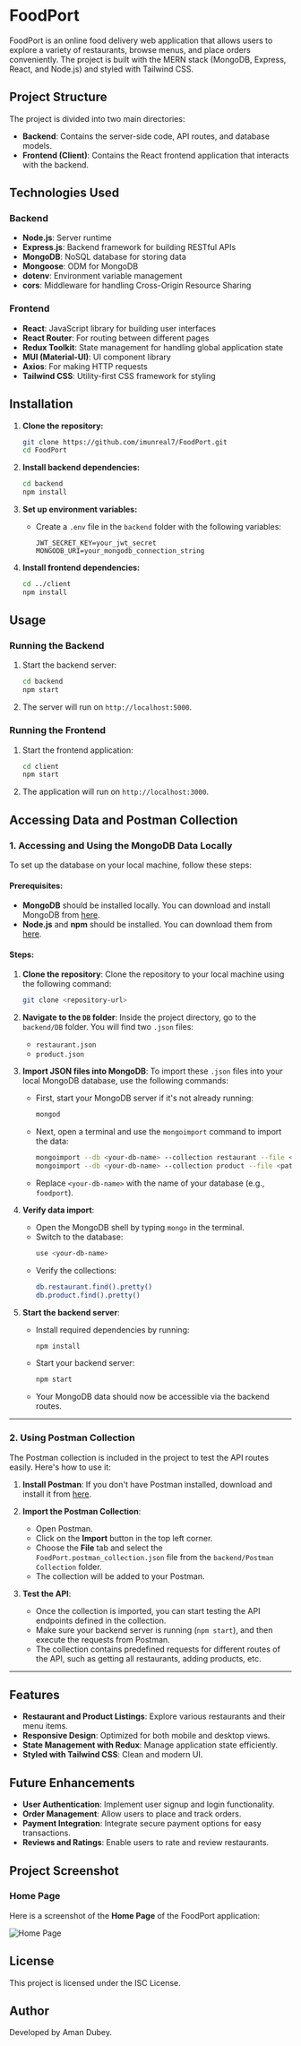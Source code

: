 # FoodPort

FoodPort is an online food delivery web application that allows users to explore a variety of restaurants, browse menus, and place orders conveniently. The project is built with the MERN stack (MongoDB, Express, React, and Node.js) and styled with Tailwind CSS.

## Project Structure

The project is divided into two main directories:

-   **Backend**: Contains the server-side code, API routes, and database models.
-   **Frontend (Client)**: Contains the React frontend application that interacts with the backend.

## Technologies Used

### Backend

-   **Node.js**: Server runtime
-   **Express.js**: Backend framework for building RESTful APIs
-   **MongoDB**: NoSQL database for storing data
-   **Mongoose**: ODM for MongoDB
-   **dotenv**: Environment variable management
-   **cors**: Middleware for handling Cross-Origin Resource Sharing

### Frontend

-   **React**: JavaScript library for building user interfaces
-   **React Router**: For routing between different pages
-   **Redux Toolkit**: State management for handling global application state
-   **MUI (Material-UI)**: UI component library
-   **Axios**: For making HTTP requests
-   **Tailwind CSS**: Utility-first CSS framework for styling

## Installation

1. **Clone the repository:**

    ```bash
    git clone https://github.com/imunreal7/FoodPort.git
    cd FoodPort
    ```

2. **Install backend dependencies:**

    ```bash
    cd backend
    npm install
    ```

3. **Set up environment variables:**

    - Create a `.env` file in the `backend` folder with the following variables:
        ```
        JWT_SECRET_KEY=your_jwt_secret
        MONGODB_URI=your_mongodb_connection_string
        ```

4. **Install frontend dependencies:**
    ```bash
    cd ../client
    npm install
    ```

## Usage

### Running the Backend

1. Start the backend server:
    ```bash
    cd backend
    npm start
    ```
2. The server will run on `http://localhost:5000`.

### Running the Frontend

1. Start the frontend application:
    ```bash
    cd client
    npm start
    ```
2. The application will run on `http://localhost:3000`.

## Accessing Data and Postman Collection

### 1. **Accessing and Using the MongoDB Data Locally**

To set up the database on your local machine, follow these steps:

#### Prerequisites:

-   **MongoDB** should be installed locally. You can download and install MongoDB from [here](https://www.mongodb.com/try/download/community).
-   **Node.js** and **npm** should be installed. You can download them from [here](https://nodejs.org/).

#### Steps:

1. **Clone the repository**:
   Clone the repository to your local machine using the following command:
    ```bash
    git clone <repository-url>
    ```
2. **Navigate to the `DB` folder**:
   Inside the project directory, go to the `backend/DB` folder. You will find two `.json` files:

    - `restaurant.json`
    - `product.json`

3. **Import JSON files into MongoDB**:
   To import these `.json` files into your local MongoDB database, use the following commands:

    - First, start your MongoDB server if it's not already running:
        ```bash
        mongod
        ```
    - Next, open a terminal and use the `mongoimport` command to import the data:
        ```bash
        mongoimport --db <your-db-name> --collection restaurant --file <path-to-your-repository>/FoodPort/backend/DB/My\ DB/restaurant.json --jsonArray
        mongoimport --db <your-db-name> --collection product --file <path-to-your-repository>/FoodPort/backend/DB/My\ DB/product.json --jsonArray
        ```
    - Replace `<your-db-name>` with the name of your database (e.g., `foodport`).

4. **Verify data import**:

    - Open the MongoDB shell by typing `mongo` in the terminal.
    - Switch to the database:
        ```bash
        use <your-db-name>
        ```
    - Verify the collections:
        ```bash
        db.restaurant.find().pretty()
        db.product.find().pretty()
        ```

5. **Start the backend server**:
    - Install required dependencies by running:
        ```bash
        npm install
        ```
    - Start your backend server:
        ```bash
        npm start
        ```
    - Your MongoDB data should now be accessible via the backend routes.

---

### 2. **Using Postman Collection**

The Postman collection is included in the project to test the API routes easily. Here's how to use it:

1. **Install Postman**:
   If you don't have Postman installed, download and install it from [here](https://www.postman.com/downloads/).

2. **Import the Postman Collection**:

    - Open Postman.
    - Click on the **Import** button in the top left corner.
    - Choose the **File** tab and select the `FoodPort.postman_collection.json` file from the `backend/Postman Collection` folder.
    - The collection will be added to your Postman.

3. **Test the API**:
    - Once the collection is imported, you can start testing the API endpoints defined in the collection.
    - Make sure your backend server is running (`npm start`), and then execute the requests from Postman.
    - The collection contains predefined requests for different routes of the API, such as getting all restaurants, adding products, etc.

---

## Features

-   **Restaurant and Product Listings**: Explore various restaurants and their menu items.
-   **Responsive Design**: Optimized for both mobile and desktop views.
-   **State Management with Redux**: Manage application state efficiently.
-   **Styled with Tailwind CSS**: Clean and modern UI.

## Future Enhancements

-   **User Authentication**: Implement user signup and login functionality.
-   **Order Management**: Allow users to place and track orders.
-   **Payment Integration**: Integrate secure payment options for easy transactions.
-   **Reviews and Ratings**: Enable users to rate and review restaurants.

## Project Screenshot

### Home Page

Here is a screenshot of the **Home Page** of the FoodPort application:

![Home Page](client/src/images/Screenshots/Home_Page.png)

## License

This project is licensed under the ISC License.

## Author

Developed by Aman Dubey.

